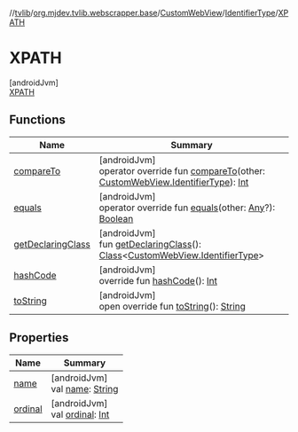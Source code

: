 //[tvlib](../../../../../index.md)/[org.mjdev.tvlib.webscrapper.base](../../../index.md)/[CustomWebView](../../index.md)/[IdentifierType](../index.md)/[XPATH](index.md)

# XPATH

[androidJvm]\
[XPATH](index.md)

## Functions

| Name | Summary |
|---|---|
| [compareTo](index.md#301355864%2FFunctions%2F-1596939238) | [androidJvm]<br>operator override fun [compareTo](index.md#301355864%2FFunctions%2F-1596939238)(other: [CustomWebView.IdentifierType](../index.md)): [Int](https://kotlinlang.org/api/latest/jvm/stdlib/kotlin/-int/index.html) |
| [equals](../../../-scrape-link/-priority/-preview/index.md#-1009559292%2FFunctions%2F-1596939238) | [androidJvm]<br>operator override fun [equals](../../../-scrape-link/-priority/-preview/index.md#-1009559292%2FFunctions%2F-1596939238)(other: [Any](https://kotlinlang.org/api/latest/jvm/stdlib/kotlin/-any/index.html)?): [Boolean](https://kotlinlang.org/api/latest/jvm/stdlib/kotlin/-boolean/index.html) |
| [getDeclaringClass](../../../-scrape-link/-priority/-preview/index.md#-131535050%2FFunctions%2F-1596939238) | [androidJvm]<br>fun [getDeclaringClass](../../../-scrape-link/-priority/-preview/index.md#-131535050%2FFunctions%2F-1596939238)(): [Class](https://developer.android.com/reference/kotlin/java/lang/Class.html)&lt;[CustomWebView.IdentifierType](../index.md)&gt; |
| [hashCode](../../../-scrape-link/-priority/-preview/index.md#446421858%2FFunctions%2F-1596939238) | [androidJvm]<br>override fun [hashCode](../../../-scrape-link/-priority/-preview/index.md#446421858%2FFunctions%2F-1596939238)(): [Int](https://kotlinlang.org/api/latest/jvm/stdlib/kotlin/-int/index.html) |
| [toString](../../../-scrape-link/-priority/-preview/index.md#268255793%2FFunctions%2F-1596939238) | [androidJvm]<br>open override fun [toString](../../../-scrape-link/-priority/-preview/index.md#268255793%2FFunctions%2F-1596939238)(): [String](https://kotlinlang.org/api/latest/jvm/stdlib/kotlin/-string/index.html) |

## Properties

| Name | Summary |
|---|---|
| [name](../../../-scrape-link/-priority/-preview/index.md#-372974862%2FProperties%2F-1596939238) | [androidJvm]<br>val [name](../../../-scrape-link/-priority/-preview/index.md#-372974862%2FProperties%2F-1596939238): [String](https://kotlinlang.org/api/latest/jvm/stdlib/kotlin/-string/index.html) |
| [ordinal](../../../-scrape-link/-priority/-preview/index.md#-739389684%2FProperties%2F-1596939238) | [androidJvm]<br>val [ordinal](../../../-scrape-link/-priority/-preview/index.md#-739389684%2FProperties%2F-1596939238): [Int](https://kotlinlang.org/api/latest/jvm/stdlib/kotlin/-int/index.html) |

